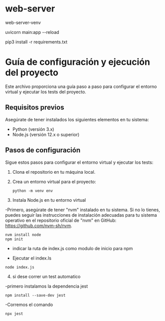 # web-server
web-server-venv

uvicorn main:app --reload

pip3 install -r requirements.txt

# Guía de configuración y ejecución del proyecto

Este archivo proporciona una guía paso a paso para configurar el entorno virtual y ejecutar los tests del proyecto.

## Requisitos previos

Asegúrate de tener instalados los siguientes elementos en tu sistema:

- Python (versión 3.x)
- Node.js (versión 12.x o superior)

## Pasos de configuración

Sigue estos pasos para configurar el entorno virtual y ejecutar los tests:

1. Clona el repositorio en tu máquina local.

2. Crea un entorno virtual para el proyecto:

   ```shell
   python -m venv env
   ```

3. Instala Node.js en tu entorno virtual

  -Primero, asegúrate de tener "nvm" instalado en tu sistema. Si no lo tienes, puedes seguir las instrucciones de instalación adecuadas para tu sistema operativo en el repositorio oficial de "nvm" en GitHub: https://github.com/nvm-sh/nvm.

  ```shell
  nvm install node
  npm init
  ```

  - indicar la ruta de index.js como modulo de inicio para npm

  - Ejecutar el index.ls

  ```shell
  node index.js
  ```

4. si dese correr un test automatico

  -primero instalamos la dependencia jest

  ```shell
  npm install --save-dev jest
  ```
  -Corremos el comando

  ```shell
  npx jest
  ```
